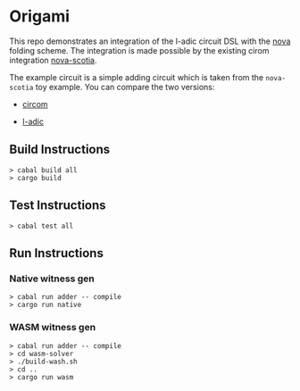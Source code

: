 # Origami

This repo demonstrates an integration of the l-adic circuit DSL with the [nova](https://github.com/microsoft/Nova) folding scheme. The integration is made possible by the existing cirom integration [nova-scotia](https://github.com/nalinbhardwaj/Nova-Scotia).

The example circuit is a simple adding circuit which is taken from the `nova-scotia` toy example. You can compare the two versions:

- [circom](https://github.com/nalinbhardwaj/Nova-Scotia/blob/main/examples/toy/toy.circom)

- [l-adic](https://github.com/l-adic/origami/blob/main/circuit/src/ZK/Adder.hs)


## Build Instructions
```
> cabal build all
> cargo build
```

## Test Instructions
```
> cabal test all
```

## Run Instructions

### Native witness gen

```
> cabal run adder -- compile
> cargo run native
```

### WASM witness gen
```
> cabal run adder -- compile
> cd wasm-solver
> ./build-wash.sh
> cd ..
> cargo run wasm
```